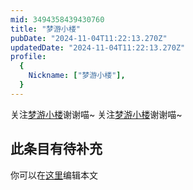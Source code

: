 ```yaml
---
mid: 3494358439430760
title: "梦游小楼"
pubDate: "2024-11-04T11:22:13.270Z"
updatedDate: "2024-11-04T11:22:13.270Z"
profile:
  {
    Nickname: ["梦游小楼"],
  }
---
```


关注[梦游小楼](https://space.bilibili.com/3494358439430760)谢谢喵~ 关注[梦游小楼](https://space.bilibili.com/3494358439430760)谢谢喵~

## 此条目有待补充
你可以在[这里](https://github.com/Yuhanawa/VTuber.ICU-Content/edit/master/v/梦游小楼/index.md)编辑本文
